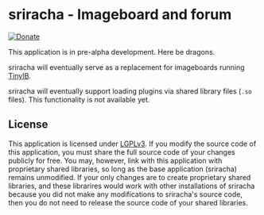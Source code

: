 # sriracha - Imageboard and forum
[![Donate](https://img.shields.io/liberapay/receives/rocket9labs.com.svg?logo=liberapay)](https://liberapay.com/rocket9labs.com)

This application is in pre-alpha development. Here be dragons.

sriracha will eventually serve as a replacement for imageboards running [TinyIB](https://codeberg.org/tslocum/tinyib).

sriracha will eventually support loading plugins via shared library files (`.so` files). This functionality is not available yet.

## License

This application is licensed under [LGPLv3](https://codeberg.org/tslocum/sriracha/src/branch/main/LICENSE).
If you modify the source code of this application, you must share the full
source code of your changes publicly for free. You may, however, link with this
application with proprietary shared libraries, so long as the base application
(sriracha) remains unmodified. If your only changes are to create proprietary
shared libraries, and these librarires would work with other installations of
sriracha because you did not make any modifications to sriracha's source code,
then you do not need to release the source code of your shared libraries.
